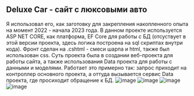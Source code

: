 ## Deluxe Car - сайт с люксовыми авто
Я использовал его,
как заготовку для закрепления накопленного опыта на момент 2022 - начала 2023 года. В данном проекте используется ASP NET CORE, как платформа, EF Core для работы с БД (отсуствует в этой версии проекта, здесь логика построена на sql скриптах внутри кода). Фронт сделан на .cshtml - смеси шарпа и html, также был использован css.
Суть проекта была в создании веб-проекта для работы сайта, а также использования Data проекта для работы с данными и моделями. Работает это примерно так: запрос приходит на контроллер основного проекта, а оттуда вызывается сервис Data проекта, где просиходит обращение к БД.
![image](https://github.com/KarlMarx-spec/Car-sale-on-ASP.NET-CORE-V2/assets/55876912/49011fe2-d356-44bd-9a47-87cc73880df2)
![image](https://github.com/KarlMarx-spec/Car-sale-on-ASP.NET-CORE-V2/assets/55876912/9d7c46f2-7a73-425c-88f9-389ae78f4457)
![image](https://github.com/KarlMarx-spec/Car-sale-on-ASP.NET-CORE-V2/assets/55876912/a0dd1430-0e10-435f-8df4-1c604e615207)
![image](https://github.com/KarlMarx-spec/Car-sale-on-ASP.NET-CORE-V2/assets/55876912/96ce2cbb-82c9-405b-b96c-70808a511a41)
